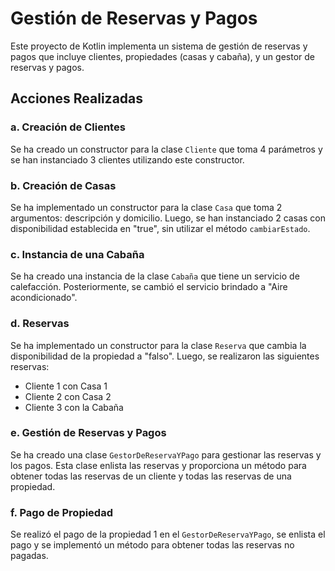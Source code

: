 # Gestión de Reservas y Pagos

Este proyecto de Kotlin implementa un sistema de gestión de reservas y pagos que incluye clientes, propiedades (casas y cabaña), y un gestor de reservas y pagos.

## Acciones Realizadas

### a. Creación de Clientes

Se ha creado un constructor para la clase `Cliente` que toma 4 parámetros y se han instanciado 3 clientes utilizando este constructor.

### b. Creación de Casas

Se ha implementado un constructor para la clase `Casa` que toma 2 argumentos: descripción y domicilio. Luego, se han instanciado 2 casas con disponibilidad establecida en "true", sin utilizar el método `cambiarEstado`.

### c. Instancia de una Cabaña

Se ha creado una instancia de la clase `Cabaña` que tiene un servicio de calefacción. Posteriormente, se cambió el servicio brindado a "Aire acondicionado".

### d. Reservas

Se ha implementado un constructor para la clase `Reserva` que cambia la disponibilidad de la propiedad a "falso". Luego, se realizaron las siguientes reservas: 
- Cliente 1 con Casa 1
- Cliente 2 con Casa 2
- Cliente 3 con la Cabaña

### e. Gestión de Reservas y Pagos

Se ha creado una clase `GestorDeReservaYPago` para gestionar las reservas y los pagos. Esta clase enlista las reservas y proporciona un método para obtener todas las reservas de un cliente y todas las reservas de una propiedad.

### f. Pago de Propiedad

Se realizó el pago de la propiedad 1 en el `GestorDeReservaYPago`, se enlista el pago y se implementó un método para obtener todas las reservas no pagadas.


